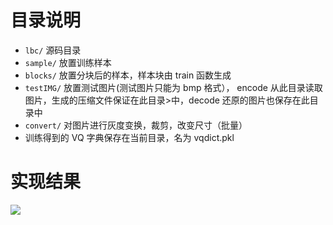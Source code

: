 # 目录说明
- `lbc/`    源码目录
- `sample/` 放置训练样本
- `blocks/` 放置分块后的样本，样本块由 train 函数生成
- `testIMG/` 放置测试图片(测试图片只能为 bmp 格式）， encode 从此目录读取图片，生成的压缩文件保证在此目录>中，decode 还原的图片也保存在此目录中
- `convert/` 对图片进行灰度变换，裁剪，改变尺寸（批量）
- 训练得到的 VQ 字典保存在当前目录，名为 vqdict.pkl

# 实现结果
![](http://upload-images.jianshu.io/upload_images/3022282-d20fc4c72734e35d.png?imageMogr2/auto-orient/strip%7CimageView2/2/w/1240)
